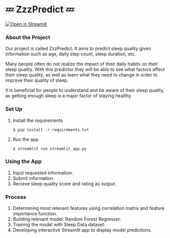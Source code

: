 # 💤 ZzzPredict 💤

[![Open in Streamlit](https://static.streamlit.io/badges/streamlit_badge_black_white.svg)](https://blank-app-template.streamlit.app/)

### About the Project

Our project is called ZzzPredict. It aims to predict sleep quality given information such as age, daily step count, sleep duration, etc.

Many people often do not realize the impact of their daily habits on their sleep quality. With this predictor they will be able to see what factors affect their sleep quality, as well as learn what they need to change in order to improve their quality of sleep.

It is beneficial for people to understand and be aware of their sleep quality, as getting enough sleep is a major factor of staying healthy.

### Set Up

1. Install the requirements

   ```
   $ pip install -r requirements.txt
   ```

2. Run the app

   ```
   $ streamlit run streamlit_app.py
   ```
### Using the App

1. Input requested information.
2. Submit information.
3. Recieve sleep quality score and rating as output.

### Process

1. Determining most relevant features using correlation matrix and feature importance function.
2. Building relevant model: Random Forest Regressor.
3. Training the model with Sleep Data dataset.
4. Developing interactive Streamlit app to display model predictions.
